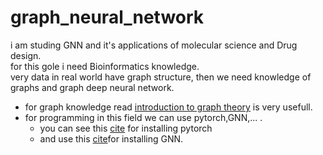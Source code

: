 # graph_neural_network<br>
i am studing GNN and it's applications of molecular science and Drug design. <br>
for this gole i need Bioinformatics knowledge.<br>
very data in real world have graph structure, then we need knowledge of graphs and graph deep neural network.<br>
* for graph knowledge read [introduction to graph theory](https://www.maths.ed.ac.uk/~v1ranick/papers/wilsongraph.pdf) is very usefull.<br>
* for programming in this field we can use pytorch,GNN,... .
    * you can see this [cite](https://pytorch.org/?utm_source=Google&utm_medium=PaidSearch&utm_campaign=%2A%2ALP+-+TM+-+General+-+HV+-+NL&utm_adgroup=Install+PyTorch&utm_keyword=%2Binstall%20%2Bpytorch&utm_offering=AI&utm_Product=PyTorch&gclid=CjwKCAjwgdX4BRB_EiwAg8O8HQFWCZXXFYxXgcRekl6rAYd5TNqohAk3MrZkHRL4-cYHz7zFjlwolxoCCSEQAvD_BwE) for installing pytorch 
    * and use this [cite](https://pypi.org/project/gnn/)for installing GNN.
